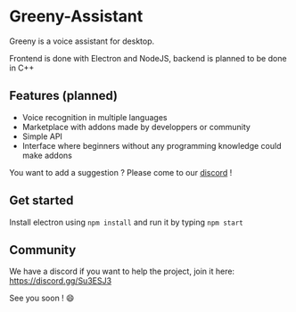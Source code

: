 # Greeny-Assistant

Greeny is a voice assistant for desktop.

Frontend is done with Electron and NodeJS, backend is planned to be done in C++

## Features (planned)

* Voice recognition in multiple languages
* Marketplace with addons made by developpers or community
* Simple API
* Interface where beginners without any programming knowledge could make addons

You want to add a suggestion ? Please come to our [discord](https://discord.gg/Su3ESJ3) !

## Get started

Install electron using  `npm install` and run it by typing `npm start`

## Community

We have a discord if you want to help the project, join it here: https://discord.gg/Su3ESJ3

See you soon ! 😄
